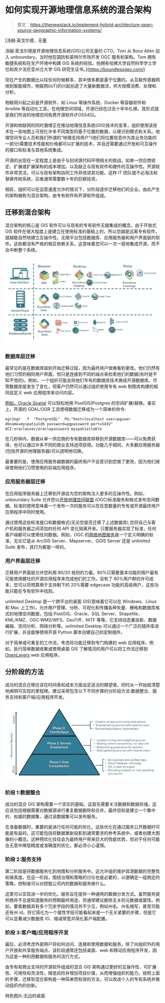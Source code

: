 # 如何实现开源地理信息系统的混合架构

> 原文：<https://thenewstack.io/implement-hybrid-architecture-open-source-geographic-information-systems/>

[](https://boundlessgeo.com/)

 [汤姆·英戈尔德，无量

汤姆·英戈尔德是开源地理信息系统(GIS)公司无量的 CTO。Tom 从 Booz Allen 加入 unboundary，当时他在国防和英特尔市场开发 OGC 服务和架构。Tom 拥有敏捷系统和在生产环境中构建 GIS 系统的经验。他拥有哈佛大学自然科学学士学位和宾夕法尼亚州立大学 GIS 研究生证书。](https://boundlessgeo.com/) [](https://boundlessgeo.com/)

现在产生的数据比以往任何时候都多，其中很多都是基于位置的。从互联传感器网络到智能城市，物联网(IoT)的兴起创造了大量新数据流，供大规模消费、处理和分析。

物联网兴起之前是开源软件，如 Linux 等操作系统、Docker 等容器软件和 Ansible 等自动化工具。在地理空间领域，开源已经在过去十年中扎根，其形式就是我们所说的地理空间免费开源软件(FOSS4G)。

开源和物联网的同时激增正在推动地理信息系统(GIS)技术的变革，组织使用该技术在一张地图上可视化许多不同类型的基于位置的数据，以便识别模式和关系。地理空间专业人员和我们所谓的“地理支持用户”(他们将位置信息作为其业务功能的一部分)需要技术性能和价格都可以扩展的技术，并且还需要通过开放和可互操作的接口和标准与其他系统集成。

开源的出现在一定程度上是由于与封闭源代码环境相关的挑战，如单一供应商锁定、扩展或扩展架构的成本增加，以及缺乏与现有软件和硬件的互操作性。开源软件非常灵活，可以与现有架构协同工作并改进其功能，这样 IT 团队就不必淘汰和替换传统系统，后者通常需要数十年的巨额投资。

相反，组织可以在运营速度允许的情况下，分阶段逐步迁移他们的企业。由此产生的架构被称为混合架构，由专有软件和开源软件组成。

## 迁移到混合架构

混合架构的核心是 GIS 软件可以与现有的专有软件无缝集成的概念。由于开放式 GIS 软件在很大程度上是建立在使用标准的基础上的，所以您越是远离专有软件，就越能自然地建立互操作性。无限平台包括数据库、应用服务器和用户界面层的软件。这些都没有严格的相互依赖关系，这意味着您可以一次一层地集成开源，而不会中断整个系统。

[![](img/81f5421d3401627e871d7319ce785b06.png)](https://storage.googleapis.com/cdn.thenewstack.io/media/2017/09/a46ffd03-boundless01.png)

### 数据库层迁移

最常见的是在数据库级别开始迁移过程，因为最终用户很难看到更改。他们仍然有他们习惯的相同用户界面，但只是连接到不同的端点来检索他们的数据(有时是不知不觉的)。例如，一个组织可能会将他们专有的数据库技术换成开源数据库。尽管数据库层发生了变化，但客户仍然可以通过组织使用专有 web 制图库构建的相同自定义 web 应用程序来访问内容。

[例如，Oracle Spatial](https://www.oracle.com/database/spatial/index.html) 可以轻松地用 PostGIS(Postgres 的空间扩展)替换。事实上，开源的 GDAL/OGR 工具使得数据迁移成为一个简单的命令:

```
ogr2ogr  -f  "PostgreSQL"  PG:"host=localhost user=pguser dbname=myspatialdb password=pgpassword port=5432"  OCI:oracleuser/oraclepassword myspatialtable

```

在几秒钟内，数据从单一供应商的专有数据库转移到开源数据库——可以免费获得，也可以通过许多不同的商业支持选项获得。功能几乎相同，大多数应用服务器(包括开源的地理服务器)可以透明地切换。

最重要的是，使用应用服务器数据的最终用户不会意识到您做了更改，因为他们继续使用他们习惯使用的前端应用程序。

### 应用服务器层迁移

在应用程序服务器上迁移到开源会为您的架构注入更多的互操作性。例如，unboundary Suite 允许您以[开放地理空间联盟](http://www.opengeospatial.org/) (OGC)标准服务和格式发布空间数据。标准的使用意味着一个发布一次的服务可以在任意数量的专有或开源最终用户应用程序中同时使用。

通过使用这些标准接口和数据格式(无论您是否迁移了上述数据库),您将自己与客户机和服务器之间添加的任何 API 变化隔离开来。只要服务器实现了标准，任何客户端都可以使用任何数据。例如，OGC 的[网络地图服务](http://www.opengeospatial.org/standards/wms)是一个定义明确的标准，无论它是从 ArcGIS Server、Mapserver、QGIS Server 还是 unlimited Suite 发布，其行为都是一样的。

### 用户界面层迁移

迁移用户界面层允许您利用 80/20 规则的力量。80%只需要基本功能的用户最有可能使用健壮的开源应用程序来完成他们的工作。没有了 80%用户群的许可成本，您可以将预算用于支持剩下的 20%需要 edgecase 功能的高级用户，这些功能只能在专有软件中找到。

unlimited Desktop 是一个跨平台的桌面 GIS(意味着它可以在 Windows、Linux 和 Mac 上工作)，允许用户管理、分析、可视化和传播各种矢量、栅格和数据库格式的地理空间数据，包括:PostGIS、Oracle、SQL Server、Shapefile、KML/KMZ、OGC·WMS/WFS、GeoTiff、NITF 等等。它支持动态重投影、数据编辑、空间分析、网络分析等。unlimited Desktop 可以通过一个广泛的插件库进行扩展，并且能够使用开源 Python 脚本创建自己的定制插件。

对于简单或可重复的工作流，考虑将功能迁移到专门构建的 web 应用程序。例如，执行简单数据收集或使用桌面 GIS 了解情况的用户可以将工作流迁移到 [OpenLayers](https://openlayers.org/) web 应用程序。

## 分阶段的方法

成功的混合迁移应该在时间表和成本方面设定适当的期望值，同时从一开始就清楚地阐明可实现的里程碑。建议采用包含以下不同步骤的分阶段方法:数据整合、服务支持和客户端/应用程序开发。

[![](img/b09c63e62f215a395f098d45c7ef89c8.png)](https://storage.googleapis.com/cdn.thenewstack.io/media/2017/09/2f021b01-boundless3.png)

### 阶段 1:数据整合

成功的混合 GIS 架构需要一个坚实的基础，这首先需要关注数据和数据存储。这应该包括根据需要对数据源进行重复数据删除和合并，最终目标是建立一个集中的、权威的数据集，通过该数据集可以发布服务。

在准备数据时，重要的是进行任何可能的优化，这些优化在通过服务公开数据时可能是有益的。这可能包括将数据重新投影到通常要求的参考系统中，或者创建大图像的小概览。这种预优化往往会为最终用户带来巨大的性能优势，但对于任何可能会无意中降低精度或准确度的优化，都必须小心谨慎。

### 阶段 2:服务支持

第二阶段是将数据服务化到地图和分析服务中。这允许组织维护其源数据的完整性和保真度。在这一阶段，围绕治理和策略的讨论也是必要的，以便确定一组商定的策略，控制谁可以对控股公司内的数据和服务做什么。

这里可以实现进一步的优化。服务旨在提供一种通用的数据分发方式。虽然服务提供商并不总是知道服务的预期最终用途，但通常建议删除无关的元数据或属性。例如，要素数据具有多个冗余字段的情况并不少见，例如州名、州名缩写，甚至可能还有州 id。将它简化为一个属性字段可能看起来是一个无关紧要的步骤，但是它可以显著减少数据库 IO、缩减带宽并简化客户端配置。

### 阶段 3:客户端/应用程序开发

最后，必须考虑外部用户将如何访问、连接和使用数据和服务。除了向组织外的用户开放和共享服务端点，该阶段通常还包括桌面、web 和移动应用程序开发，因为这是一种利用数据和服务的流行方式。

由专有和商业支持的开源软件组成的混合 GIS 架构通过更好的互操作性、可扩展性、可用性和灵活性，降低风险并增加项目价值，从而增强组织的能力。按照上面的步骤，迁移到混合架构是一种简单而有效的方法，可以改进个人的专有系统并推动组织内的创新。

特色图片:无边的桌面

<svg xmlns:xlink="http://www.w3.org/1999/xlink" viewBox="0 0 68 31" version="1.1"><title>Group</title> <desc>Created with Sketch.</desc></svg>